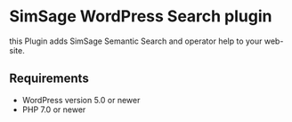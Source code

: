 # SimSage WordPress Search plugin
this Plugin adds SimSage Semantic Search and operator help to your web-site.

## Requirements
- WordPress version 5.0 or newer
- PHP 7.0 or newer
